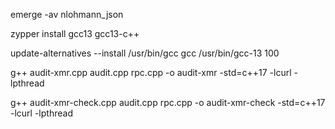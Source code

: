 emerge -av nlohmann_json

zypper install gcc13 gcc13-c++

update-alternatives --install /usr/bin/gcc gcc /usr/bin/gcc-13 100

g++ audit-xmr.cpp audit.cpp rpc.cpp -o audit-xmr -std=c++17 -lcurl -lpthread

g++ audit-xmr-check.cpp audit.cpp rpc.cpp -o audit-xmr-check -std=c++17 -lcurl -lpthread
